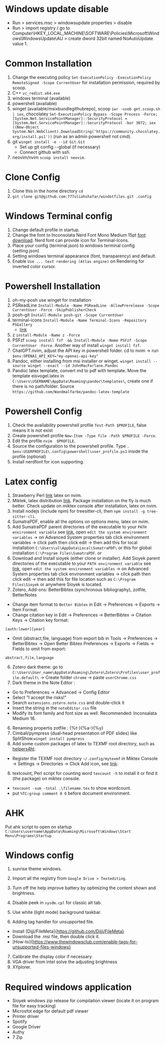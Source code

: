 # Windows update disable

- Run > services.msc > windowsupdate properties > disable
- Run > import registry / go to Computer\HKEY_LOCAL_MACHINE\SOFTWARE\Policies\Microsoft\Windows\WindowsUpdate\AU > create dword 32bit named NoAutoUpdate value 1.

# Common Installation

1. Change the executing policy `Set-ExecutionPolicy -ExecutionPolicy RemoteSigned -Scope CurrentUser` for installation permission, required by scoop.
1. C++ `vc_redist.x64.exe`
1. windows terminal (available)
1. powershell (available)
1. winget (available/msixbundlegithubrepo), scoop `iwr -useb get.scoop.sh | iex`, chocolatey `Set-ExecutionPolicy Bypass -Scope Process -Force; [System.Net.ServicePointManager]::SecurityProtocol = [System.Net.ServicePointManager]::SecurityProtocol -bor 3072; iex ((New-Object System.Net.WebClient).DownloadString('https://community.chocolatey.org/install.ps1'))` (run as an admin powershell not cmd).
1. git `winget install -e --id Git.Git`
   - Set up git config --global (if necessary)
   - Connect github with ssh.
1. neovim/nvim `scoop install neovim`.

# Clone Config

1. Clone this in the home directory `cd`
1. `git clone git@github.com:777uliahshafar/windotfiles.git .config`

# Windows Terminal config

1. Change default profile in startup.
1. Change the font to Inconsolata Nerd Font Mono Medium 15pt [font download](https://www.nerdfonts.com/font-downloads). Nerd font can provide icon for Terminal-Icons.
1. Place your config (terminal.json) to windows terminal config (setting.json)
1. Setting windows terminal appearance (font, transparency) and default.
1. Enable `Use ... text rendering (Atlas engine)` on Rendering for inverted color cursor.

# Powershell Installation

1. oh-my-posh use winget for installation
1. PSReadLine `Install-Module -Name PSReadLine -AllowPrerelease -Scope CurrentUser -Force -SkipPublisherCheck`
1. posh-git `Install-Module posh-git -Scope CurrentUser`
1. terminal-icons `Install-Module -Name Terminal-Icons -Repository PSGallery`
   - [link](https://gist.github.com/markwragg/6301bfcd56ce86c3de2bd7e2f09a8839)
1. z `install-Module -Name z -Force`
1. PSFzf `scoop install fzf  && Install-Module -Name PSFzf -Scope CurrentUser -Force`. Another way of install `winget install fzf`.
1. ChatGPT.nvim, adjust the API key in powershell folder. cd to nvim → run `$env:OPENAI_API_KEY="my-openai-api-key"`
1. Pandoc, either installing from msi installer or winget. `winget install --source winget --exact --id JohnMacFarlane.Pandoc`
1. Pandoc latex template, convert md to pdf with template. Move the template eisvogel.latex in `C:\Users\USERNAME\AppData\Roaming\pandoc\templates\`, create one if there is no path/folder. Source `https://github.com/Wandmalfarbe/pandoc-latex-template`

# Powershell Config

1. Check the availability powershell profile `Test-Path $PROFILE`, false means it is not exist
1. Create powershell profile `New-Item -Type file -Path $PROFILE -Force`.
1. Edit the profile `nvim  $PROFILE`.
1. Source the configuration to the powershell profile. Type `. $env:USERPROFILE\.config\powershell\user_profile.ps1` inside the profile (optional)
1. Install nerdfont for icon supporting.

# Latex config

1. Strawberry Perl [link](https://strawberryperl.com/) latex on nvim.
2. Miktek, latex distribution [link](https://miktex.org/download). Package installation on the fly is much better. Check update on miktex console after installation, latex on nvim.
3. Install nodejs (include npm) for treesitter-cli, then `npm install -g tree-sitter-cli`.
4. SumatraPDF, enable all the options on options menu, latex on nvim.
5. Add SumatraPDF parent directories of the executable to your `PATH environment variable` see [link](https://www.wikihow.com/Change-the-PATH-Environment-Variable-on-Windows), open `edit the system environment variables` → on Advanced System properties tab click environment variables → click path then click edit → then add this for local installation `C:\Users\ul\AppData\Local\SumatraPDF\` or this for global installation `C:\Program Files\SumatraPDF`. or
6. Download and Install sioyek (either clone or installer). Add Sioyek parent directories of the executable to your `PATH environment variable` see [link](https://www.wikihow.com/Change-the-PATH-Environment-Variable-on-Windows), open `edit the system environment variables` → on Advanced System properties tab click environment variables → click path then click edit → then add this for file location such as `C:\Program Files\Sioyek` or anywhere Sioyek is located.
7. Zotero, Add-ons: BetterBibtex (synchronous bibliography), zotfile, BetterNotes

- Change item format to `Better Bibtex` in Edit → Preferences → Exports → Item Format.
- Change citation key in Edit → Preferences → BetterBibtex → Citation Keys → Citation key format:

```
[auth:lower][year]
```

- Omit (abstract,file, language) from export bib in Tools → Preferences → BetterBibtex → Open Better Bibtex Preferences → Exports → Fields → Fields to omit from export:

```
abstract,file,language
```

6. Zotero dark theme: go to `C:\Users\User_name\AppData\Roaming\Zotero\Zotero\Profiles\user_profile.default\` → Create folder `chrome` → paste `userChrome.css`
7. Dark theme in the Note Editor :

- Go to Preferences -> Advanced -> Config Editor
- Select "I accept the risks!"
- Search `extensions.zotero.note.css` and double-click it
- Insert the string in the `noteEditor.css` file
- Modify its font family and font size as well. Recommended: Inconsalata Medium 16.

6. Renaming propertis zotfile : {%t-}{%a-}{%y}
7. Cimbali/pympress (dual-head presentation of PDF slides) like SplitShow.`winget install pympress`
8. Add some custom packages of latex to TEXMF root directory, such as [helpers4ht](https://github.com/michal-h21/helpers4ht).

- Register the TEXMF root directory `~/.config/mytexmf` in Miktex Console → Settings → Directories → Click Add icon, see [link](https://miktex.org/howto/miktex-console).

8. textcount, Perl script for counting word `texcount -h` to install it or find it (the package) on miktex console.

- `texcount -sum -total .\filename.tex` to show wordcount.
- put `%TC:group comment 0 0` before document environment.

# AHK

Put ahk script to open on startup `C:\Users\username\AppData\Roaming\Microsoft\Windows\Start Menu\Programs\Startup`

# Windows config

1. sunrise theme windows.
2. Import all the registry from `Google Drive > Textediting`.
3. Turn off the help improve battery by optimizing the content shown and brightness.
4. Disable peek in `sysdm.cpl` for classic alt tab.
5. Use white (light mode) background taskbar.

6. Adding tag handler for unsupported file.

- Install [Dijji/FileMeta]{https://github.com/Dijji/FileMeta}
- Download the .msi file, then double click it.
- [How-to]{https://www.thewindowsclub.com/enable-tags-for-unsupported-files-windows}

7. Calibrate the display color if necessary.
8. VGA driver from intel solve the adjusting brightness
9. XYplorer.

# Required windows application

- Sioyek windows zip release for compilation viewer (locate it on program file for easy tracking)
- Microsfot edge for default pdf viewer
- Printer driver
- Spotify
- Google Driver
- Authy
- 7 Zip

